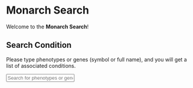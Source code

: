 # Monarch Search

Welcome to the **Monarch Search**! 

## Search Condition

Please type phenotypes or genes (symbol or full name), and you will get a list of associated conditions.

<div>
    <input type="text" id="search-input" placeholder="Search for phenotypes or genes..." autocomplete="off">
    <ul id="autocomplete-list"></ul>
</div>

<div id="results"></div>

<script src="https://cdn.jsdelivr.net/npm/js-search@2.0.0/dist/umd/js-search.min.js"></script>
<script src="js/search.js"></script>
